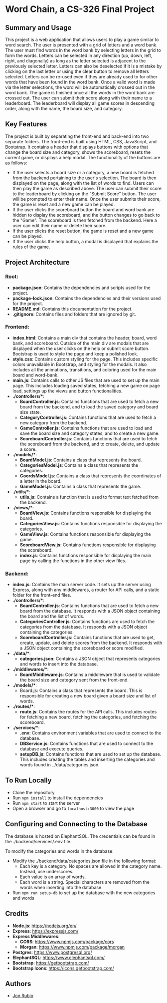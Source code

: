 # Word Chain, a CS-326 Final Project

## Summary and Usage

This project is a web application that allows users to play a game similar to word search. The user is presented with a grid of letters and a word bank. The user must find words in the word bank by selecting letters in the grid to form the words. Letters can be selected in any direction (up, down, left, right, and diagonally) as long as the letter selected is adjacent to the previously selected letter. Letters can also be deselected if it is a mistake by clicking on the last letter or using the clear button to remove all letters selected. Letters can be re-used even if they are already used to for other words that have been found in the word bank. Once a valid word is made via the letter selections, the word will be automatically crossed out in the word bank. The game is finished once all the words in the word bank are crossed out. The user can submit their score along with their name to a leaderboard. The leaderboard will display all game scores in descending order, along with the name, the board size, and category.

## Key Features

The project is built by separating the front-end and back-end into two separate folders. The front-end is built using HTML, CSS, JavaScript, and Bootstrap. It contains a header that displays buttons with options that change the board size and category, shows the scoreboard, resets the current game, or displays a help modal. The functionality of the buttons are as follows:
- If the user selects a board size or a category, a new board is fetched from the backend pertaining to the user's selection. The board is then displayed on the page, along with the list of words to find. Users can then play the game as described above. The user can submit their score to the leaderboard by clicking on the "Submit Score" button. The user will be prompted to enter their name. Once the user submits their score, the game is reset and a new game can be played.
- If the user clicks the scoreboard button the board and word bank are hidden to display the scoreboard, and the button changes to go back to the "Game". The scoreboard is then fetched from the backend. Here a user can edit their name or delete their score.
- If the user clicks the reset button, the game is reset and a new game can be played.
- If the user clicks the help button, a modal is displayed that explains the rules of the game.

## Project Architecture

### Root:

- **package.json**: Contains the dependencies and scripts used for the project.
- **package-lock.json**: Contains the dependencies and their versions used for the project.
- **README.md**: Contains this documentation for the project.
- **.gitignore**: Contains files and folders that are ignored by git.

### Frontend:

- **index.html**: Contains a main div that contains the header, board, word bank, and scoreboard. Outside of the main div are modals that are displayed when the user clicks on the help or submit score button. Bootstrap is used to style the page and keep a polished look.
- **style.css**: Contains custom styling for the page. This includes specific colors unavailable in Bootstrap, and styling for the modals. It also includes all the animations, transitions, and coloring used for the main board and word-bank.
- **main.js**: Contains calls to other JS files that are used to set up the main page. This includes loading saved states, fetching a new game on page load, settings up the views and button functionalities.
- **./controllers/\***:
    - **BoardController.js**: Contains functions that are used to fetch a new board from the backend, and to load the saved category and board size state.
    - **CategoryController.js**: Contains functions that are used to fetch a new category from the backend.
    - **GameController.js**: Contains functions that are used to load and save the board size and category states, and to create a new game.
    - **ScoreboardController.js**: Contains functions that are used to fetch the scoreboard from the backend, and to create, delete, and update a score.
- **./models/\***:
    - **BoardModel.js**: Contains a class that represents the board.
    - **CategoriesModel.js**: Contains a class that represents the categories.
    - **CoordsModel.js**: Contains a class that represents the coordinates of a letter in the board.
    - **GameModel.js**: Contains a class that represents the game.
- **./utils/\***:
    - **utils.js**: Contains a function that is used to format text fetched from the backend.
- **./views/\***:
    - **BoardView.js**: Contains functions responsible for displaying the board.
    - **CategoriesView.js**: Contains functions responsible for displaying the categories.
    - **GameView.js**: Contains functions responsible for displaying the game.
    - **ScoreboardView.js**: Contains functions responsible for displaying the scoreboard.
    - **index.js**: Contains functions responsible for displaying the main page by calling the functions in the other view files.

### Backend:

- **index.js**: Contains the main server code. It sets up the server using Express, along with any middlewares, a router for API calls, and a static folder for the front-end files.
- **./controllers/\***:
    - **BoardController.js**: Contains functions that are used to fetch a new board from the database. It responds with a JSON object containing the board and the list of words.
    - **CategoriesController.js**: Contains functions are used to fetch the categories from the database. It responds with a JSON object containing the categories.
    - **ScoreboardController.js**: Contains functions that are used to get, create, update, and delete scores from the backend. It responds with a JSON object containing the scoreboard or score modified.
- **./data/\***:
    - **categories.json**: Contains a JSON object that represents categories and words to insert into the database.
- **./middlewares/\***:
    - **BoardMiddleware.js**: Contains a middleware that is used to validate the board size and category sent from the front-end.
- **./models/\***:
    - Board.js: Contains a class that represents the board. This is responsible for creating a new board given a board size and list of words.
- **./routes/\***:
    - **route.js**: Contains the routes for the API calls. This includes routes for fetching a new board, fetching the categories, and fetching the scoreboard.
- **./services/\***:
    - **.env**: Contains environment variables that are used to connect to the database.
    - **DBService.js**: Contains functions that are used to connect to the database and execute queries.
    - **setupDB.js**: Contains functions that are used to set up the database. This includes creating the tables and inserting the categories and words found in ../data/categories.json.

## To Run Locally
- Clone the repository
- Run `npm install` to install the dependencies
- Run `npm start` to start the server
- Open a browser and go to `localhost:3000` to view the page

## Configuring and Connecting to the Database
The database is hosted on ElephantSQL. The credentials can be found in the ./backend/services/.env file.

To modify the categories and words in the database:
- Modify the ./backend/data/categories.json file in the following format:
    - Each key is a category. No spaces are allowed in the category name. Instead, use underscores.
    - Each value is an array of words.
    - Each word is a string. Special characters are removed from the words when inserting into the database.
- Run `npm run setup-db` to set up the database with the new categories and words

## Credits
- **Node.js**: https://nodejs.org/en/
- **Express**: https://expressjs.com/
- **Express Middlewares**:
    - **CORS**: https://www.npmjs.com/package/cors
    - **Morgan**: https://www.npmjs.com/package/morgan
- **Postgres**: https://www.postgresql.org/
- **ElephantSQL**: https://www.elephantsql.com/
- **Bootstrap**: https://getbootstrap.com/
- **Bootstrap Icons**: https://icons.getbootstrap.com/

## Authors
- [Jon Rubio](https://github.com/Osyki)
